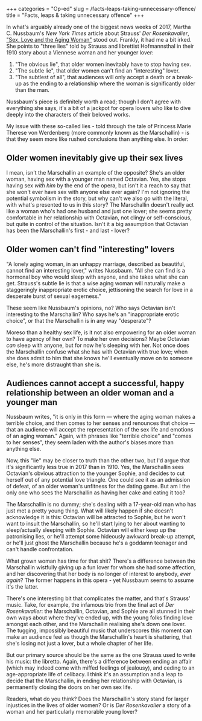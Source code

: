 +++
categories = "Op-ed"
slug = /facts-leaps-taking-unnecessary-offence/
title = "Facts, leaps &amp; taking unnecessary offence"
+++

In what's arguably already one of the biggest news weeks of 2017, Martha C. Nussbaum's *New York Times* article about Strauss' *Der Rosenkavalier*, ["Sex, Love and the Aging Woman"](https://www.nytimes.com/2017/10/30/opinion/sex-love-aging-woman.html) stood out. Frankly, it had me a bit irked. She points to "three lies" told by Strauss and librettist Hofmannsthal in their 1910 story about a Viennese woman and her younger lover:

1. "The obvious lie", that older women inevitably have to stop having sex.
2. "The subtle lie", that older women can't find an "interesting" lover.
3. "The subtlest of all", that audiences will only accept a death or a break-up as the ending to a relationship where the woman is significantly older than the man.

Nussbaum's piece is definitely worth a read; though I don't agree with everything she says, it's a bit of a jackpot for opera lovers who like to dive deeply into the characters of their beloved works.

My issue with these so-called lies - told through the tale of Princess Marie Therese von Werdenberg (more commonly known as the Marschallin) - is that they seem more like rushed conclusions than anything else. In order:

## Older women inevitably give up their sex lives

I mean, isn't the Marschallin an example of the opposite? She's an older woman, having sex with a younger man named Octavian. Yes, she stops having sex *with him* by the end of the opera, but isn't it a reach to say that she won't ever have sex with anyone else ever again? I'm not ignoring the potential symbolism in the story, but why can't we also go with the literal, with what's presented to us in this story? The Marschallin doesn't really act like a woman who's had one husband and just one lover; she seems pretty comfortable in her relationship with Octavian, not clingy or self-conscious, but quite in control of the situation. Isn't it a big assumption that Octavian has been the Marschallin's first - and last - lover?

## Older women can't find "interesting" lovers

"A lonely aging woman, in an unhappy marriage, described as beautiful, cannot find an interesting lover," writes Nussbaum. "All she can find is a hormonal boy who would sleep with anyone, and she takes what she can get. Strauss's subtle lie is that a wise aging woman will naturally make a staggeringly inappropriate erotic choice, jettisoning the search for love in a desperate burst of sexual eagerness."

These seem like Nussbaum's opinions, no? Who says Octavian isn't interesting to the Marschallin? Who says he's an "inappropriate erotic choice", or that the Marschallin is in any way "desperate"?

Moreso than a healthy sex life, is it not also empowering for an older woman to have agency of her own? To make her own decisions? Maybe Octavian *can* sleep with anyone, but for now he's sleeping with her. Not once does the Marschallin confuse what she has with Octavian with true love; when she does admit to him that she knows he'll eventually move on to someone else, he's more distraught than she is.

## Audiences cannot accept a successful, happy relationship between an older woman and a younger man

Nussbaum writes, "it is only in this form — where the aging woman makes a terrible choice, and then comes to her senses and renounces that choice — that an audience will accept the representation of the sex life and emotions of an aging woman." Again, with phrases like "terrible choice" and "comes to her senses", they seem laden with the author's biases more than anything else. 

Now, this "lie" may be closer to truth than the other two, but I'd argue that it's significantly less true in 2017 than in 1910. Yes, the Marschallin sees Octavian's obvious attraction to the younger Sophie, and decides to cut herself out of any potential love triangle. One could see it as an admission of defeat, of an older woman's unfitness for the dating game. But am I the only one who sees the Marschallin as having her cake and eating it too?

The Marschallin is no dummy; she's dealing with a 17-year-old man who has just met a pretty young thing. What will likely happen if she doesn't acknowledge it is this: Octavian will be attracted to Sophie, but he won't want to insult the Marschallin, so he'll start lying to her about wanting to sleep/actually sleeping with Sophie. Octavian will either keep up the patronising lies, or he'll attempt some hideously awkward break-up attempt, or he'll just ghost the Marschallin because he's a goddamn teenager and can't handle confrontation.

What grown woman has time for that shit? There's a difference between the Marschallin wistfully giving up a fun lover for whom she had some affection, and her discovering that her body is no longer of interest to anybody, *ever again*? The former happens in this opera - yet Nussbaum seems to assume it's the latter.

There's one interesting bit that complicates the matter, and that's Strauss' music. Take, for example, the infamous trio from the final act of *Der Rosenkavalier*: the Marschallin, Octavian, and Sophie are all stunned in their own ways about where they've ended up, with the young folks finding love amongst each other, and the Marschallin realising she's down one lover. The tugging, impossibly beautiful music that underscores this moment can make an audience feel as though the Marschallin's heart is shattering, that she's losing not just a lover, but a whole chapter of her life.

But our primary source should be the same as the one Strauss used to write his music: the libretto. Again, there's a difference between ending an affair (which may indeed come with miffed feelings of jealousy), and ceding to an age-appropriate life of celibacy. I think it's an assumption and a leap to decide that the Marschallin, in ending her relationship with Octavian, is permanently closing the doors on her own sex life.

Readers, what do you think? Does the Marschallin's story stand for larger injustices in the lives of older women? Or is *Der Rosenkavalier* a story of a woman and her particularly memorable young lover?
